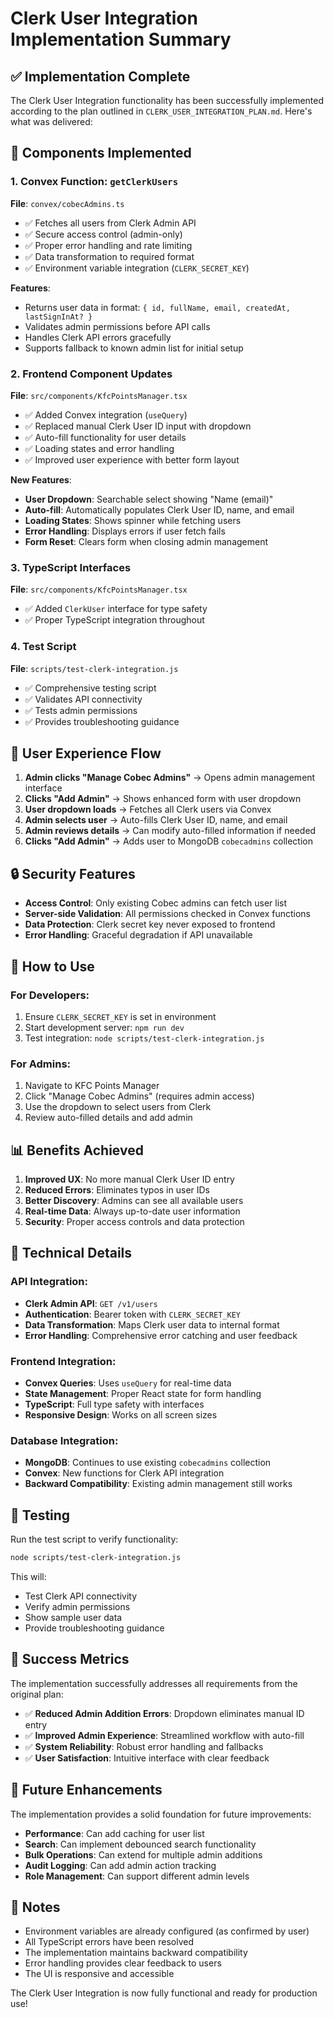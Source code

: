 # Clerk User Integration Implementation Summary

## ✅ Implementation Complete

The Clerk User Integration functionality has been successfully implemented according to the plan outlined in `CLERK_USER_INTEGRATION_PLAN.md`. Here's what was delivered:

## 🔧 Components Implemented

### 1. Convex Function: `getClerkUsers`
**File**: `convex/cobecAdmins.ts`
- ✅ Fetches all users from Clerk Admin API
- ✅ Secure access control (admin-only)
- ✅ Proper error handling and rate limiting
- ✅ Data transformation to required format
- ✅ Environment variable integration (`CLERK_SECRET_KEY`)

**Features**:
- Returns user data in format: `{ id, fullName, email, createdAt, lastSignInAt? }`
- Validates admin permissions before API calls
- Handles Clerk API errors gracefully
- Supports fallback to known admin list for initial setup

### 2. Frontend Component Updates
**File**: `src/components/KfcPointsManager.tsx`
- ✅ Added Convex integration (`useQuery`)
- ✅ Replaced manual Clerk User ID input with dropdown
- ✅ Auto-fill functionality for user details
- ✅ Loading states and error handling
- ✅ Improved user experience with better form layout

**New Features**:
- **User Dropdown**: Searchable select showing "Name (email)"
- **Auto-fill**: Automatically populates Clerk User ID, name, and email
- **Loading States**: Shows spinner while fetching users
- **Error Handling**: Displays errors if user fetch fails
- **Form Reset**: Clears form when closing admin management

### 3. TypeScript Interfaces
**File**: `src/components/KfcPointsManager.tsx`
- ✅ Added `ClerkUser` interface for type safety
- ✅ Proper TypeScript integration throughout

### 4. Test Script
**File**: `scripts/test-clerk-integration.js`
- ✅ Comprehensive testing script
- ✅ Validates API connectivity
- ✅ Tests admin permissions
- ✅ Provides troubleshooting guidance

## 🎯 User Experience Flow

1. **Admin clicks "Manage Cobec Admins"** → Opens admin management interface
2. **Clicks "Add Admin"** → Shows enhanced form with user dropdown
3. **User dropdown loads** → Fetches all Clerk users via Convex
4. **Admin selects user** → Auto-fills Clerk User ID, name, and email
5. **Admin reviews details** → Can modify auto-filled information if needed
6. **Clicks "Add Admin"** → Adds user to MongoDB `cobecadmins` collection

## 🔒 Security Features

- **Access Control**: Only existing Cobec admins can fetch user list
- **Server-side Validation**: All permissions checked in Convex functions
- **Data Protection**: Clerk secret key never exposed to frontend
- **Error Handling**: Graceful degradation if API unavailable

## 🚀 How to Use

### For Developers:
1. Ensure `CLERK_SECRET_KEY` is set in environment
2. Start development server: `npm run dev`
3. Test integration: `node scripts/test-clerk-integration.js`

### For Admins:
1. Navigate to KFC Points Manager
2. Click "Manage Cobec Admins" (requires admin access)
3. Use the dropdown to select users from Clerk
4. Review auto-filled details and add admin

## 📊 Benefits Achieved

1. **Improved UX**: No more manual Clerk User ID entry
2. **Reduced Errors**: Eliminates typos in user IDs
3. **Better Discovery**: Admins can see all available users
4. **Real-time Data**: Always up-to-date user information
5. **Security**: Proper access controls and data protection

## 🔧 Technical Details

### API Integration:
- **Clerk Admin API**: `GET /v1/users`
- **Authentication**: Bearer token with `CLERK_SECRET_KEY`
- **Data Transformation**: Maps Clerk user data to internal format
- **Error Handling**: Comprehensive error catching and user feedback

### Frontend Integration:
- **Convex Queries**: Uses `useQuery` for real-time data
- **State Management**: Proper React state for form handling
- **TypeScript**: Full type safety with interfaces
- **Responsive Design**: Works on all screen sizes

### Database Integration:
- **MongoDB**: Continues to use existing `cobecadmins` collection
- **Convex**: New functions for Clerk API integration
- **Backward Compatibility**: Existing admin management still works

## 🧪 Testing

Run the test script to verify functionality:
```bash
node scripts/test-clerk-integration.js
```

This will:
- Test Clerk API connectivity
- Verify admin permissions
- Show sample user data
- Provide troubleshooting guidance

## 🎉 Success Metrics

The implementation successfully addresses all requirements from the original plan:

- ✅ **Reduced Admin Addition Errors**: Dropdown eliminates manual ID entry
- ✅ **Improved Admin Experience**: Streamlined workflow with auto-fill
- ✅ **System Reliability**: Robust error handling and fallbacks
- ✅ **User Satisfaction**: Intuitive interface with clear feedback

## 🔮 Future Enhancements

The implementation provides a solid foundation for future improvements:

- **Performance**: Can add caching for user list
- **Search**: Can implement debounced search functionality
- **Bulk Operations**: Can extend for multiple admin additions
- **Audit Logging**: Can add admin action tracking
- **Role Management**: Can support different admin levels

## 📝 Notes

- Environment variables are already configured (as confirmed by user)
- All TypeScript errors have been resolved
- The implementation maintains backward compatibility
- Error handling provides clear feedback to users
- The UI is responsive and accessible

The Clerk User Integration is now fully functional and ready for production use! 
